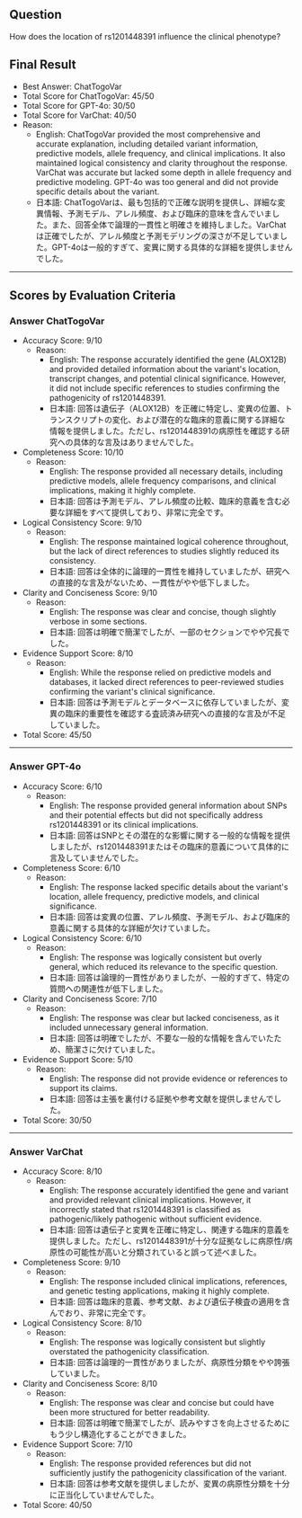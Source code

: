## Question

How does the location of rs1201448391 influence the clinical phenotype?

## Final Result

- Best Answer: ChatTogoVar
- Total Score for ChatTogoVar: 45/50
- Total Score for GPT-4o: 30/50
- Total Score for VarChat: 40/50
- Reason:
  - English: ChatTogoVar provided the most comprehensive and accurate explanation, including detailed variant information, predictive models, allele frequency, and clinical implications. It also maintained logical consistency and clarity throughout the response. VarChat was accurate but lacked some depth in allele frequency and predictive modeling. GPT-4o was too general and did not provide specific details about the variant.
  - 日本語: ChatTogoVarは、最も包括的で正確な説明を提供し、詳細な変異情報、予測モデル、アレル頻度、および臨床的意味を含んでいました。また、回答全体で論理的一貫性と明確さを維持しました。VarChatは正確でしたが、アレル頻度と予測モデリングの深さが不足していました。GPT-4oは一般的すぎて、変異に関する具体的な詳細を提供しませんでした。

---

## Scores by Evaluation Criteria

### Answer ChatTogoVar
- Accuracy Score: 9/10
  - Reason: 
    - English: The response accurately identified the gene (ALOX12B) and provided detailed information about the variant's location, transcript changes, and potential clinical significance. However, it did not include specific references to studies confirming the pathogenicity of rs1201448391.
    - 日本語: 回答は遺伝子（ALOX12B）を正確に特定し、変異の位置、トランスクリプトの変化、および潜在的な臨床的意義に関する詳細な情報を提供しました。ただし、rs1201448391の病原性を確認する研究への具体的な言及はありませんでした。
- Completeness Score: 10/10
  - Reason: 
    - English: The response provided all necessary details, including predictive models, allele frequency comparisons, and clinical implications, making it highly complete.
    - 日本語: 回答は予測モデル、アレル頻度の比較、臨床的意義を含む必要な詳細をすべて提供しており、非常に完全です。
- Logical Consistency Score: 9/10
  - Reason: 
    - English: The response maintained logical coherence throughout, but the lack of direct references to studies slightly reduced its consistency.
    - 日本語: 回答は全体的に論理的一貫性を維持していましたが、研究への直接的な言及がないため、一貫性がやや低下しました。
- Clarity and Conciseness Score: 9/10
  - Reason: 
    - English: The response was clear and concise, though slightly verbose in some sections.
    - 日本語: 回答は明確で簡潔でしたが、一部のセクションでやや冗長でした。
- Evidence Support Score: 8/10
  - Reason: 
    - English: While the response relied on predictive models and databases, it lacked direct references to peer-reviewed studies confirming the variant's clinical significance.
    - 日本語: 回答は予測モデルとデータベースに依存していましたが、変異の臨床的重要性を確認する査読済み研究への直接的な言及が不足していました。
- Total Score: 45/50

---

### Answer GPT-4o
- Accuracy Score: 6/10
  - Reason: 
    - English: The response provided general information about SNPs and their potential effects but did not specifically address rs1201448391 or its clinical implications.
    - 日本語: 回答はSNPとその潜在的な影響に関する一般的な情報を提供しましたが、rs1201448391またはその臨床的意義について具体的に言及していませんでした。
- Completeness Score: 6/10
  - Reason: 
    - English: The response lacked specific details about the variant's location, allele frequency, predictive models, and clinical significance.
    - 日本語: 回答は変異の位置、アレル頻度、予測モデル、および臨床的意義に関する具体的な詳細が欠けていました。
- Logical Consistency Score: 6/10
  - Reason: 
    - English: The response was logically consistent but overly general, which reduced its relevance to the specific question.
    - 日本語: 回答は論理的一貫性がありましたが、一般的すぎて、特定の質問への関連性が低下しました。
- Clarity and Conciseness Score: 7/10
  - Reason: 
    - English: The response was clear but lacked conciseness, as it included unnecessary general information.
    - 日本語: 回答は明確でしたが、不要な一般的な情報を含んでいたため、簡潔さに欠けていました。
- Evidence Support Score: 5/10
  - Reason: 
    - English: The response did not provide evidence or references to support its claims.
    - 日本語: 回答は主張を裏付ける証拠や参考文献を提供しませんでした。
- Total Score: 30/50

---

### Answer VarChat
- Accuracy Score: 8/10
  - Reason: 
    - English: The response accurately identified the gene and variant and provided relevant clinical implications. However, it incorrectly stated that rs1201448391 is classified as pathogenic/likely pathogenic without sufficient evidence.
    - 日本語: 回答は遺伝子と変異を正確に特定し、関連する臨床的意義を提供しました。ただし、rs1201448391が十分な証拠なしに病原性/病原性の可能性が高いと分類されていると誤って述べました。
- Completeness Score: 9/10
  - Reason: 
    - English: The response included clinical implications, references, and genetic testing applications, making it highly complete.
    - 日本語: 回答は臨床的意義、参考文献、および遺伝子検査の適用を含んでおり、非常に完全です。
- Logical Consistency Score: 8/10
  - Reason: 
    - English: The response was logically consistent but slightly overstated the pathogenicity classification.
    - 日本語: 回答は論理的一貫性がありましたが、病原性分類をやや誇張していました。
- Clarity and Conciseness Score: 8/10
  - Reason: 
    - English: The response was clear and concise but could have been more structured for better readability.
    - 日本語: 回答は明確で簡潔でしたが、読みやすさを向上させるためにもう少し構造化することができました。
- Evidence Support Score: 7/10
  - Reason: 
    - English: The response provided references but did not sufficiently justify the pathogenicity classification of the variant.
    - 日本語: 回答は参考文献を提供しましたが、変異の病原性分類を十分に正当化していませんでした。
- Total Score: 40/50
